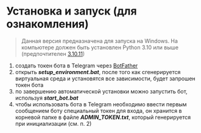 # Установка и запуск (для ознакомления)
> Данная версия предназначена для запуска на Windows. На компьютере должен быть установлен Python 3.10 или выше (предпочтителен [3.10.11](https://www.python.org/ftp/python/3.10.11/python-3.10.11-amd64.exe "Скачать"))
1. создать токен бота в Telegram через [BotFather](https://t.me/BotFather)
2. открыть ***setup_environment.bat***, после того как сгенерируется виртуальная среда и установятся все зависимости, будет запрошен токен бота
3. по завершению автоматической установки можно запустить бот, используя ***start_bot.bat***
4. чтобы использовать бота в Telegram необходимо ввести первым сообщением боту специальный токен для входа, он хранится в корневой папке в файле ***ADMIN_TOKEN.txt***, который генерируется при инициализации (см. п. 2)